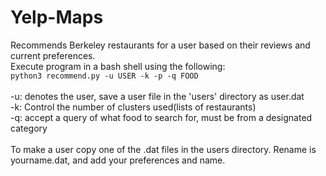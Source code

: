# Yelp-Maps
Recommends Berkeley restaurants for a user based on their reviews and current preferences. </br>
Execute program in a bash shell using the following: </br>
<code>python3 recommend.py -u USER -k -p -q FOOD</code> </br> </br>
-u: denotes the user, save a user file in the 'users' directory as user.dat </br>
-k: Control the number of clusters used(lists of restaurants) </br>
-q: accept a query of what food to search for, must be from a designated category </br></br>
To make a user copy one of the .dat files in the users directory. Rename is yourname.dat, and add your preferences and name.

